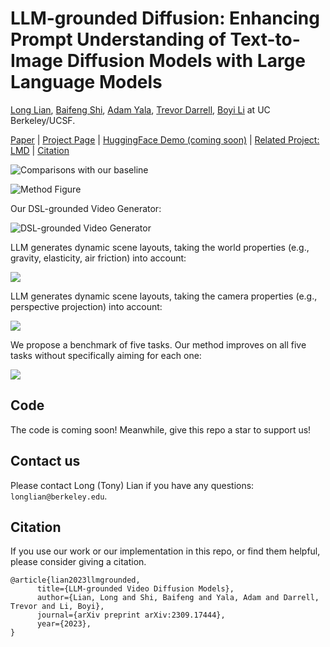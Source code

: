 # LLM-grounded Diffusion: Enhancing Prompt Understanding of Text-to-Image Diffusion Models with Large Language Models
[Long Lian](https://tonylian.com/), [Baifeng Shi](https://bfshi.github.io/), [Adam Yala](https://www.adamyala.org/), [Trevor Darrell](https://people.eecs.berkeley.edu/~trevor/), [Boyi Li](https://sites.google.com/site/boyilics/home) at UC Berkeley/UCSF.

[Paper](https://arxiv.org/abs/2309.17444) | [Project Page](https://llm-grounded-video-diffusion.github.io/) | [HuggingFace Demo (coming soon)](#) | [Related Project: LMD](https://llm-grounded-diffusion.github.io/) | [Citation](#citation)

![Comparisons with our baseline](https://llm-grounded-video-diffusion.github.io/teaser.jpg)

![Method Figure](https://llm-grounded-video-diffusion.github.io/overall_method.jpg)

Our DSL-grounded Video Generator:

![DSL-grounded Video Generator](https://llm-grounded-video-diffusion.github.io/dsl_to_video.jpg)

LLM generates dynamic scene layouts, taking the world properties (e.g., gravity, elasticity, air friction) into account:

![](https://llm-grounded-video-diffusion.github.io/world_properties.jpg)

LLM generates dynamic scene layouts, taking the camera properties (e.g., perspective projection) into account:

![](https://llm-grounded-video-diffusion.github.io/camera_properties.jpg)

We propose a benchmark of five tasks. Our method improves on all five tasks without specifically aiming for each one:

![](https://llm-grounded-video-diffusion.github.io/visualizations.jpg)

## Code
The code is coming soon! Meanwhile, give this repo a star to support us!

## Contact us
Please contact Long (Tony) Lian if you have any questions: `longlian@berkeley.edu`.

## Citation
If you use our work or our implementation in this repo, or find them helpful, please consider giving a citation.
```
@article{lian2023llmgrounded,
      title={LLM-grounded Video Diffusion Models}, 
      author={Lian, Long and Shi, Baifeng and Yala, Adam and Darrell, Trevor and Li, Boyi},
      journal={arXiv preprint arXiv:2309.17444},
      year={2023},
}
```
